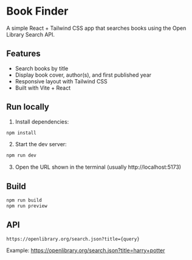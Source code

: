 # Book Finder

A simple React + Tailwind CSS app that searches books using the Open Library Search API.

## Features
- Search books by title
- Display book cover, author(s), and first published year
- Responsive layout with Tailwind CSS
- Built with Vite + React

## Run locally

1. Install dependencies:
```bash
npm install
```

2. Start the dev server:
```bash
npm run dev
```

3. Open the URL shown in the terminal (usually http://localhost:5173)

## Build
```bash
npm run build
npm run preview
```

## API
`https://openlibrary.org/search.json?title={query}`

Example:
https://openlibrary.org/search.json?title=harry+potter


